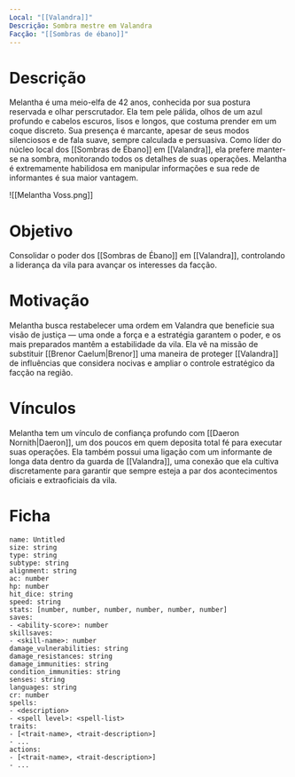```yaml
---
Local: "[[Valandra]]"
Descrição: Sombra mestre em Valandra
Facção: "[[Sombras de ébano]]"
---
```

# Descrição

Melantha é uma meio-elfa de 42 anos, conhecida por sua postura reservada e olhar perscrutador. Ela tem pele pálida, olhos de um azul profundo e cabelos escuros, lisos e longos, que costuma prender em um coque discreto. Sua presença é marcante, apesar de seus modos silenciosos e de fala suave, sempre calculada e persuasiva. Como líder do núcleo local dos [[Sombras de Ébano]] em [[Valandra]], ela prefere manter-se na sombra, monitorando todos os detalhes de suas operações. Melantha é extremamente habilidosa em manipular informações e sua rede de informantes é sua maior vantagem.

![[Melantha Voss.png]]
# Objetivo

Consolidar o poder dos [[Sombras de Ébano]] em [[Valandra]], controlando a liderança da vila para avançar os interesses da facção.
# Motivação

Melantha busca restabelecer uma ordem em Valandra que beneficie sua visão de justiça — uma onde a força e a estratégia garantem o poder, e os mais preparados mantêm a estabilidade da vila. Ela vê na missão de substituir [[Brenor Caelum|Brenor]] uma maneira de proteger [[Valandra]] de influências que considera nocivas e ampliar o controle estratégico da facção na região.
# Vínculos

Melantha tem um vínculo de confiança profundo com [[Daeron Nornith|Daeron]], um dos poucos em quem deposita total fé para executar suas operações. Ela também possui uma ligação com um informante de longa data dentro da guarda de [[Valandra]], uma conexão que ela cultiva discretamente para garantir que sempre esteja a par dos acontecimentos oficiais e extraoficiais da vila.
# Ficha

```statblock  
name: Untitled  
size: string  
type: string  
subtype: string  
alignment: string  
ac: number  
hp: number  
hit_dice: string  
speed: string  
stats: [number, number, number, number, number, number]    
saves:  
- <ability-score>: number  
skillsaves:  
- <skill-name>: number  
damage_vulnerabilities: string  
damage_resistances: string  
damage_immunities: string  
condition_immunities: string  
senses: string  
languages: string  
cr: number  
spells:  
- <description>  
- <spell level>: <spell-list>  
traits:  
- [<trait-name>, <trait-description>]  
- ...  
actions:  
- [<trait-name>, <trait-description>]  
- ...  
```
